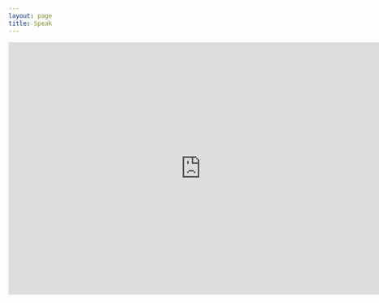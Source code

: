 ```yaml
---
layout: page
title: Speak
---
```


<iframe src="https://docs.google.com/forms/d/e/1FAIpQLSfQd1LJZWe4ntXicL1NMPYYk0YhKwZdbO5DgT0QgCh20P55yw/viewform?embedded=true" width="760" height="500" frameborder="0" marginheight="0" marginwidth="0">Loading...</iframe>
